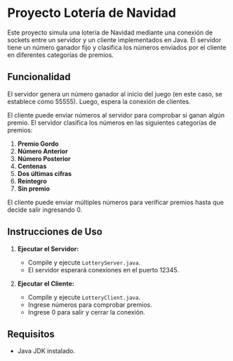 # Proyecto Lotería de Navidad

Este proyecto simula una lotería de Navidad mediante una conexión de sockets entre un servidor y un cliente implementados en Java. El servidor tiene un número ganador fijo y clasifica los números enviados por el cliente en diferentes categorías de premios.

## Funcionalidad

El servidor genera un número ganador al inicio del juego (en este caso, se establece como 55555). Luego, espera la conexión de clientes.

El cliente puede enviar números al servidor para comprobar si ganan algún premio. El servidor clasifica los números en las siguientes categorías de premios:

1. **Premio Gordo**
2. **Número Anterior**
3. **Número Posterior**
4. **Centenas**
5. **Dos últimas cifras**
6. **Reintegro**
7. **Sin premio**

El cliente puede enviar múltiples números para verificar premios hasta que decide salir ingresando 0.

## Instrucciones de Uso

1. **Ejecutar el Servidor:**
   - Compile y ejecute `LotteryServer.java`.
   - El servidor esperará conexiones en el puerto 12345.

2. **Ejecutar el Cliente:**
   - Compile y ejecute `LotteryClient.java`.
   - Ingrese números para comprobar premios.
   - Ingrese 0 para salir y cerrar la conexión.

## Requisitos

- Java JDK instalado.

